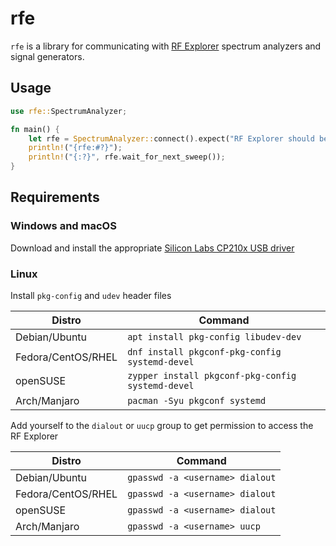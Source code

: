 # rfe

`rfe` is a library for communicating with [RF Explorer](https://www.j3.rf-explorer.com/) spectrum analyzers and signal generators.

## Usage

```rust
use rfe::SpectrumAnalyzer;

fn main() {
    let rfe = SpectrumAnalyzer::connect().expect("RF Explorer should be connected");
    println!("{rfe:#?}");
    println!("{:?}", rfe.wait_for_next_sweep());
}
```

## Requirements

### Windows and macOS

Download and install the appropriate [Silicon Labs CP210x USB driver](https://www.silabs.com/products/development-tools/software/usb-to-uart-bridge-vcp-drivers)

### Linux

Install `pkg-config` and `udev` header files

| Distro             | Command                                           |
| ------------------ | ------------------------------------------------- |
| Debian/Ubuntu      | `apt install pkg-config libudev-dev`              |
| Fedora/CentOS/RHEL | `dnf install pkgconf-pkg-config systemd-devel`    |
| openSUSE           | `zypper install pkgconf-pkg-config systemd-devel` |
| Arch/Manjaro       | `pacman -Syu pkgconf systemd`                     |

Add yourself to the `dialout` or `uucp` group to get permission to access the RF Explorer

| Distro             | Command                         |
| ------------------ | ------------------------------- |
| Debian/Ubuntu      | `gpasswd -a <username> dialout` |
| Fedora/CentOS/RHEL | `gpasswd -a <username> dialout` |
| openSUSE           | `gpasswd -a <username> dialout` |
| Arch/Manjaro       | `gpasswd -a <username> uucp`    |
